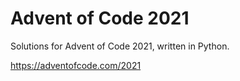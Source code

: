 Advent of Code 2021
===================

Solutions for Advent of Code 2021, written in Python.

https://adventofcode.com/2021
